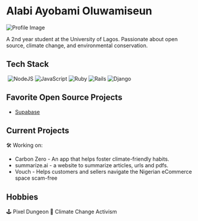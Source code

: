 # Alabi Ayobami Oluwamiseun

![Profile Image](me.jpg)

A 2nd year student at the University of Lagos. Passionate about open source, climate change, and environmental conservation.

## Tech Stack
<p>
<img alt="" src="https://img.shields.io/badge/Flutter-2569B.svg?&style=for-the-badge&logo=Flutter&logoColor=white" />
<img alt="NodeJS" src="https://img.shields.io/badge/node.js-43853D.svg?&style=for-the-badge&logo=node.js&logoColor=white"/>
<img alt="JavaScript" src="https://img.shields.io/badge/javascript-323330.svg?&style=for-the-badge&logo=javascript&logoColor=%23F7DF1E"/>
<img alt="Ruby" src="https://img.shields.io/badge/ruby-CC342D.svg?&style=for-the-badge&logo=ruby&logoColor=white" />
<img alt="Rails" src="https://img.shields.io/badge/rails-CC0000.svg?&style=for-the-badge&logo=ruby-on-rails&logoColor=white"/>
<img alt="Django" src="https://img.shields.io/badge/Django-CC0000.svg?&style=for-the-badge&logo=django&logoColor=white"/>
</p>

## Favorite Open Source Projects
- [Supabase](https://www.supabase.io/)

## Current Projects
🛠 Working on:
- Carbon Zero - An app that helps foster climate-friendly habits.
- summarize.ai - a website to summarize articles, urls and pdfs.
- Vouch - Helps customers and sellers navigate the Nigerian eCommerce space scam-free

## Hobbies
🕹 Pixel Dungeon
🌳 Climate Change Activism
